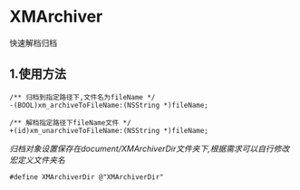 # XMArchiver
快速解档归档

## 1.使用方法

```object-c
/** 归档到指定路径下,文件名为fileName */
-(BOOL)xm_archiveToFileName:(NSString *)fileName;

/** 解档指定路径下fileName文件 */
+(id)xm_unarchiveToFileName:(NSString *)fileName;
```

*归档对象设置保存在document/XMArchiverDir文件夹下,根据需求可以自行修改宏定义文件夹名*

```
#define XMArchiverDir @"XMArchiverDir"
```
